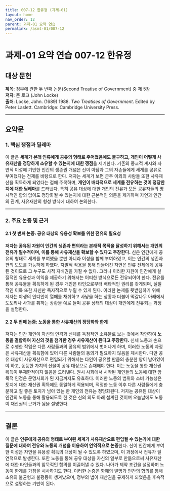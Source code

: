 ```yaml
---
title: 007-12 한유정 (과제-01)
layout: home
nav_order: 12
parent: 과제-01 요약 연습
permalink: /asmt-01/007-12
---
```


# 과제-01 요약 연습 007-12 한유정 

## 대상 문헌  
**제목**: 정부에 관한 두 번째 논문(Second Treatise of Government) 중 제 5장  
**저자**: 존 로크 (John Locke)  
**출처**: Locke, John. (1689) 1988. _Two Treatises of Government_. Edited by Peter Laslett. Cambridge: Cambridge University Press.

---

## 요약문  

### 1. 핵심 쟁점과 딜레마  
이 글은 **세계가 본래 인류에게 공유의 형태로 주어졌음에도 불구하고, 개인이 어떻게 사유재산을 정당하게 소유할 수 있는지에 대한 쟁점**을 제기한다. 기존의 종교적 계시와 자연적 이성에 기반한 인간의 생존권 개념은 신이 아담과 그의 자손들에게 세계를 공유로 부여했다는 전제를 바탕으로 한다. 저자는 세계가 보편 군주 이외의 사람들 또한 사유재산을 획득하게 되었다는 점에 주목하며, **개인이 배타적으로 세계를 전유하는 것이 정당한지에 대한 딜레마**를 드러낸다. 특히 공유 대상에 대한 개인의 전유가 모든 공유자들의 명시적인 합의 없이도 정당화될 수 있는지에 대한 근본적인 의문을 제기하며 자연과 인간의 관계, 사유재산의 형성 방식에 대하여 논의한다.

---

### 2. 주요 논증 및 근거  

#### 2.1 첫 번째 논증: 공유 대상의 유용성 확보를 위한 전유의 필요성  
**저자는 공유된 자원이 인간의 생존과 편의라는 본래적 목적을 달성하기 위해서는 개인의 전유가 필수적이며, 이를 통해 사유재산을 확보할 수 있다고 주장한다.** 신은 인간에게 공유의 형태로 세계를 부여했을 뿐만 아니라 이성을 함께 부여하였고, 이는 인간의 생존과 편의 도모를 가능하게 하였다. 자발적 작용을 통해 만들어진 자연은 인류 전체에게 공유된 것이므로 그 누구도 사적 지배권을 가질 수 없다. 그러나 이러한 자원이 인간에게 실질적인 유용성과 이익을 제공하기 위해서는 어떠한 방식으로든 전유되어야 한다. 전유를 통해 공유물을 획득하게 된 경우 개인은 타인으로부터 배타적인 권리를 갖게되며, 실질적인 이득 또한 자신만 독자적으로 누릴 수 있게 된다. 이러한 논제를 뒷받침하기 위해 저자는 야생의 인디언이 열매를 채취하고 사냥을 하는 상황과 더불어 떡갈나무 아래에서 도토리나 사과를 취하는 상황을 예로 들며 공유 상태의 대상이 개인에게 전유되는 과정을 설명한다.

#### 2.2 두 번째 논증: 노동을 통한 사유재산의 정당화와 한계  
저자는 인간 개인이 자신의 인격과 신체를 독점적인 소유물로 보는 것에서 착안하여 **노동을 결합하여 자신의 것을 첨가한 경우 사유재산이 된다고 주장한다.** 신체 노동과 손으로 수행한 작업은 다른 사람들과의 공유의 범위에서 벗어나게 하며, 이러한 노동의 과정은 사유재산을 획득함에 있어 다른 사람들의 동의가 필요하지 않음을 제시한다. 다만 공유 대상이 사유재산으로 편입되기 위해서는 타인이 공유할 만큼의 충분한 양이 남아있어야 하고, 동등한 가치의 산물이 공유 대상으로 존재해야 한다. 이는 노동을 통한 재산권 획득이 무제한적이지 않음을 드러낸다. 원시 사회에서 시작된 개인들의 노동에 대한 암묵적 인정은 문명사회가 된 지금까지도 유효하다. 이러한 노동의 범위와 소비 가능성은 토지에 대한 재산권 획득에도 동일하게 적용되며, 적정한 노동 이후 다른 사람들에게 충분하고 질 좋은 토지가 남아 있는 한 개인의 전유는 정당화된다. 저자는 공유된 대상이 인간의 노동을 통해 활용되도록 한 것은 신의 의도 아래 설계된 것이며 오늘날에도 노동이 재산권의 근거가 됨을 설명한다.

---

## 결론  
이 글은 **인류에게 공유의 형태로 부여된 세계가 사유재산으로 편입될 수 있는가에 대한 질문에 대하여 전유와 노동의 개념을 이용하여 연역적으로 논증**한다. 신이 인간에게 부여한 이성은 자연을 유용성 획득의 대상이 될 수 있도록 하였으며, 이 과정에서 전유가 필연적으로 발생한다. 또한 노동을 통해 공유 대상을 자신의 일부로 만듦으로써 사유재산에 대한 타인들과의 암묵적인 합의를 이끌어낼 수 있다. 나아가 제약 조건을 설정하며 노동이 한계를 가짐을 시사하기도 한다. 이러한 논증은 화폐의 발명과 인간의 합의를 통해 소유의 불균형과 불평등이 생겨났으며, 정부의 법이 재산권을 규제하게 되었음을 후속적으로 설명하는 기반이 된다.

